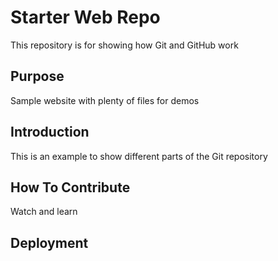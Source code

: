 # Starter Web Repo

This repository is for showing how Git and GitHub work

## Purpose

Sample website with plenty of files for demos

## Introduction

This is an example to show different parts of the Git repository

## How To Contribute

Watch and learn

## Deployment

